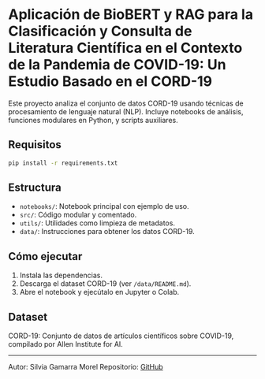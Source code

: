 # Aplicación de BioBERT y RAG para la Clasificación y Consulta de Literatura Científica en el Contexto de la Pandemia de COVID-19: Un Estudio Basado en el CORD-19

Este proyecto analiza el conjunto de datos CORD-19 usando técnicas de procesamiento de lenguaje natural (NLP). Incluye notebooks de análisis, funciones modulares en Python, y scripts auxiliares.

## Requisitos

```bash
pip install -r requirements.txt
```

## Estructura

- `notebooks/`: Notebook principal con ejemplo de uso.
- `src/`: Código modular y comentado.
- `utils/`: Utilidades como limpieza de metadatos.
- `data/`: Instrucciones para obtener los datos CORD-19.

## Cómo ejecutar

1. Instala las dependencias.
2. Descarga el dataset CORD-19 (ver `/data/README.md`).
3. Abre el notebook y ejecútalo en Jupyter o Colab.

## Dataset

CORD-19: Conjunto de datos de artículos científicos sobre COVID-19, compilado por Allen Institute for AI.

---
Autor: Silvia Gamarra Morel
Repositorio: [GitHub](https://github.com/gsm180789/cord19-nlp-proyecto)
